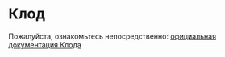 # Клод

Пожалуйста, ознакомьтесь непосредственно: [официальная документация Клода](https://docs.anthropic.com/claude/reference/getting-started-with-the-api)